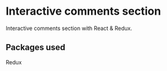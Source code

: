 # Interactive comments section

Interactive comments section with React & Redux.

## Packages used

Redux<br>